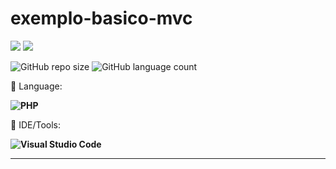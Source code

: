 # exemplo-basico-mvc

<p align="left">

  <a href="https://www.linkedin.com/in/vitor-dietrich-69a3a8194/" alt="Linkedin">
  <img src="https://img.shields.io/badge/-Linkedin-0e76a8?style=flat-square&logo=Linkedin&logoColor=white&link=" /></a>

  <a href="https://www.instagram.com/vitor_dietrich/" alt="Instagram">
  <img src="https://img.shields.io/badge/-Instagram-DF0174?style=flat-square&labelColor=DF0174&logo=instagram&logoColor=white&link=LINK-DO-SEU-INSTAGRAM"/></a>
</p>  

![GitHub repo size](https://img.shields.io/github/repo-size/VitorDietrich-Coder/API_Restaurante_Front_End_React?style=for-the-badge)
![GitHub language count](https://img.shields.io/github/languages/count/VitorDietrich-Coder/API_Restaurante_Front_End_React?style=for-the-badge)

<p align="left">
  🦄 Language: <strong> 
  
  ![PHP](https://img.shields.io/badge/react-333333?style=flat&logo=react&logoColor=777BB4)
  </strong>
</p>

<p align="left">
  💼 IDE/Tools: <strong>
  
  ![Visual Studio Code](https://img.shields.io/badge/-Visual%20Studio%20Code-333333?style=flat&logo=visual-studio-code&logoColor=007ACC)
  
  </strong>
</p>
<hr>
